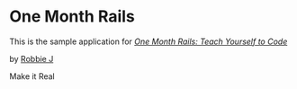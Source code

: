 # One Month Rails

This is the sample application for
[*One Month Rails: Teach Yourself to Code*](http://onemonthrails.com)

by [Robbie J](http://ripplepi.com)

Make it Real